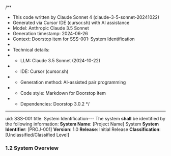 /**
 * This code written by Claude Sonnet 4 (claude-3-5-sonnet-20241022)
 * Generated via Cursor IDE (cursor.sh) with AI assistance
 * Model: Anthropic Claude 3.5 Sonnet
 * Generation timestamp: 2024-06-26
 * Context: Doorstop item for SSS-001: System Identification
 * 
 * Technical details:
 * - LLM: Claude 3.5 Sonnet (2024-10-22)
 * - IDE: Cursor (cursor.sh)
 * - Generation method: AI-assisted pair programming
 * - Code style: Markdown for Doorstop item
 * - Dependencies: Doorstop 3.0.2
 */
---
uid: SSS-001
title: System Identification---
The system **shall** be identified by the following information:
**System Name**: [Project Name] System
**System Identifier**: [PROJ-001]
**Version**: 1.0
**Release**: Initial Release
**Classification**: [Unclassified/Classified Level]

### 1.2 System Overview
